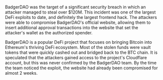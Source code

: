BadgerDAO was the target of a significant security breach in which an attacker managed to steal over $120M. This incident was one of the largest DeFi exploits to date, and definitely the largest frontend hack. The attackers were able to compromise BadgerDAO's official website, allowing them to insert additional approval transactions into the website that set the attacker's wallet as the authorized spender.

BadgerDAO is a popular DeFi project that focuses on bringing Bitcoin into Ethereum's thriving DeFi ecosystem. Most of the stolen funds were vault tokens that were quickly cashed out and bridged back to the BTC chain. It is speculated that the attackers gained access to the project's Cloudflare account, but this was never confirmed by the BadgerDAO team. By the time the team noticed the exploit, the website had already been compromised for almost 2 weeks.
